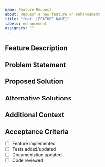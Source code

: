 ```yaml
---
name: Feature Request
about: Request a new feature or enhancement
title: "feat: [FEATURE_NAME]"
labels: enhancement
assignees: ""
---
```


## Feature Description

<!-- A clear and concise description of the feature you're requesting -->

## Problem Statement

<!-- What problem does this feature solve? -->

## Proposed Solution

<!-- Describe your proposed solution -->

## Alternative Solutions

<!-- Have you considered any alternative solutions? -->

## Additional Context

<!-- Add any other context, screenshots, or examples about the feature request -->

## Acceptance Criteria

- [ ] Feature implemented
- [ ] Tests added/updated
- [ ] Documentation updated
- [ ] Code reviewed
